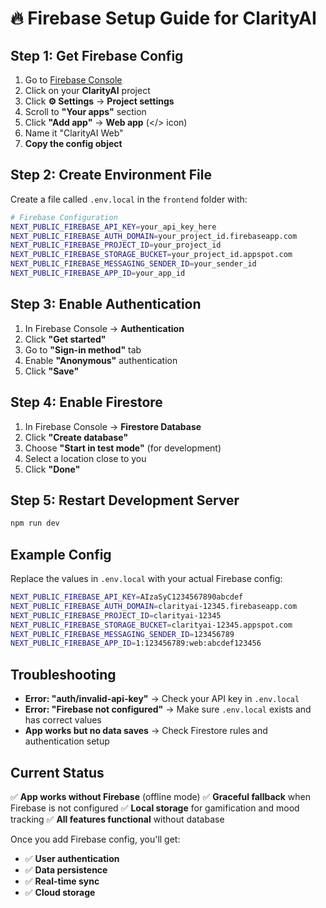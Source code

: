 # 🔥 Firebase Setup Guide for ClarityAI

## Step 1: Get Firebase Config

1. Go to [Firebase Console](https://console.firebase.google.com/)
2. Click on your **ClarityAI** project
3. Click **⚙️ Settings** → **Project settings**
4. Scroll to **"Your apps"** section
5. Click **"Add app"** → **Web app** (</> icon)
6. Name it "ClarityAI Web"
7. **Copy the config object**

## Step 2: Create Environment File

Create a file called `.env.local` in the `frontend` folder with:

```bash
# Firebase Configuration
NEXT_PUBLIC_FIREBASE_API_KEY=your_api_key_here
NEXT_PUBLIC_FIREBASE_AUTH_DOMAIN=your_project_id.firebaseapp.com
NEXT_PUBLIC_FIREBASE_PROJECT_ID=your_project_id
NEXT_PUBLIC_FIREBASE_STORAGE_BUCKET=your_project_id.appspot.com
NEXT_PUBLIC_FIREBASE_MESSAGING_SENDER_ID=your_sender_id
NEXT_PUBLIC_FIREBASE_APP_ID=your_app_id
```

## Step 3: Enable Authentication

1. In Firebase Console → **Authentication**
2. Click **"Get started"**
3. Go to **"Sign-in method"** tab
4. Enable **"Anonymous"** authentication
5. Click **"Save"**

## Step 4: Enable Firestore

1. In Firebase Console → **Firestore Database**
2. Click **"Create database"**
3. Choose **"Start in test mode"** (for development)
4. Select a location close to you
5. Click **"Done"**

## Step 5: Restart Development Server

```bash
npm run dev
```

## Example Config

Replace the values in `.env.local` with your actual Firebase config:

```bash
NEXT_PUBLIC_FIREBASE_API_KEY=AIzaSyC1234567890abcdef
NEXT_PUBLIC_FIREBASE_AUTH_DOMAIN=clarityai-12345.firebaseapp.com
NEXT_PUBLIC_FIREBASE_PROJECT_ID=clarityai-12345
NEXT_PUBLIC_FIREBASE_STORAGE_BUCKET=clarityai-12345.appspot.com
NEXT_PUBLIC_FIREBASE_MESSAGING_SENDER_ID=123456789
NEXT_PUBLIC_FIREBASE_APP_ID=1:123456789:web:abcdef123456
```

## Troubleshooting

- **Error: "auth/invalid-api-key"** → Check your API key in `.env.local`
- **Error: "Firebase not configured"** → Make sure `.env.local` exists and has correct values
- **App works but no data saves** → Check Firestore rules and authentication setup

## Current Status

✅ **App works without Firebase** (offline mode)
✅ **Graceful fallback** when Firebase is not configured
✅ **Local storage** for gamification and mood tracking
✅ **All features functional** without database

Once you add Firebase config, you'll get:
- ✅ **User authentication**
- ✅ **Data persistence**
- ✅ **Real-time sync**
- ✅ **Cloud storage**
